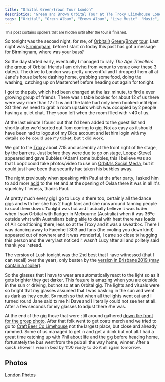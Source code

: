 ```yaml
---
title: "Orbital Green/Brown Tour London"
description: "Green and Brown Orbital Tour at The Troxy Liimehouse London Saturday 27 April 2024"
tags: ["Orbital", "Green Album", "Brown Album", "Live Music", "Music", "Gigs", "London", "Troxy"]
---
```


<small>This post contains spoilers that are hidden until after the tour is finished.</small>

So tonight was the second night, for me, of [Orbital’s](https://orbitalofficial.com/) [Green](https://album.link/gb/i/1313447481)/[Brown](https://album.link/gb/i/1320062319) [tour](https://orbitalofficial.com/2023/10/13/the-green-album-live-2024/). Last night was <a href="/leets/orbital-green-brown-tour-birmingham">Birmingham</a>, before I start on today this post has got a message for Birmingham, where was your bass?

So the day started early, eventually I managed to rally _The Age Travellers_ (the group of Orbital friends I am driving from venue to venue over these 3 dates). The drive to London was pretty uneventful and I dropped them all at Jane's house before dashing home, grabbing some food, doing the washing, catching up on Masterchef before heading out again for tonight.

I got to the pub, which had been changed at the last minute, to find a ever growing group of friends. There was a table booked for about 12 of us there were way more than 12 of us and the table had only been booked until 6pm. SO then we need to grab a room upstairs which was occupied by 2 people having a quiet chat. They soon left when the room filled with ~40 of us.

At the last minute I found out that I'd been added to the guest list and shortly after we'd sorted out Tom coming to gig. Not as easy as it should have been had to logout of my Dice account and let him login with my details so he could use my ticket, but it did work.

We got to the [Troxy](https://troxy.co.uk/) about 7:15 and assembly at the front right of the stage, by the barriers. Just before they were due to go on stage, Loopz (Steve) appeared and gave Bubbles (Adam) some bubbles, this I believe was so that Loopz could take photos/video to use on [Orbitals Social Media](https://linktr.ee/Orbitalband), but it could just have been that security had taken his bubbles away.

The night previously when speaking with Paul at the after party, I asked him to add more [acid](https://en.wikipedia.org/wiki/Acid_techno) to the set and at the opening of <span class= spoilers>Oolaa</span> there it was in all it's squelchy fineness, thanks Paul.

At pretty much every gig I go to Lucy is there too, certainly all the dance gigs and with her she has 2 hugh fans and she runs around fanning people to cool them down. Tonight was hot and I actually believe it was hotter when I saw Orbital with Badger in Melbourne (Australia) when it was 36ºc outside what with Australians being able to deal with heat there was loads of Air conditioning there, less so at the Troxy and it was a sweatbox. There I was dancing away to <span class= spoilers>Farenheit 303</span> and fans (the cooling you down kind) appeared out of nowhere and it was wonderful, I came so close to hugging this person and the very last noticed it wasn't Lucy after all and politely said thank you instead.

The version of <span class= spoilers>Lush</span> tonight was the 2nd best that I have witnessed (that I can recall) over the years, only beaten by the [version in Brisbane 2019 (may contain a spoiler)](https://www.youtube.com/watch?v=9QZQaMVxDwo).

So the glasses that I have to wear are automatically react to the light so as it gets brighter they get darker. This feature is amazing when you are outside in the sun or driving, but not so at an Orbital gig. The lights and visuals were so bright that my glasses assumed that I was basking in the sun and went as dark as they could. So much so that when all the lights went out and I turned round Jane said to me hi Dave and I literally could not see her at all. After a few seconds for my glasses to adjust there she was.

At the end of the gig those that were still around gathered [down the front for the group photo](https://flickr.com/photos/dletorey/53684065998/in/album-72177720316543791/lightbox/). After that folk went to get coats merch and we tried to go to [Craft Beer Co Limehouse](http://www.thecraftbeerco.com/limehouse) not the largest place, but close and already rammed. Some of us managed to get in and get a drink but not all. I had a great time catching up with Phil about life and the gig before heading home, fortunately the bus went from the pub all the way home, winner. After a quick shower I was in bed by 1:30 ready to do it all again tomorrow.

## Photos

[London Photos](https://flickr.com/photos/dletorey/albums/72177720316543791/)
